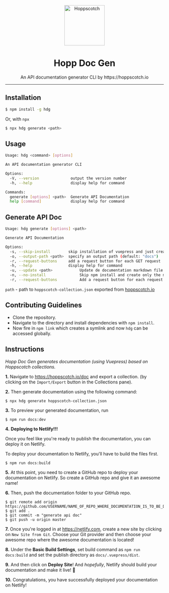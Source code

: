 <div align="center">
  <a href="https://hoppscotch.io"><img src="https://hoppscotch.io/icon.png" alt="Hoppscotch" height="128"></a>
  <br>
  <h1>Hopp Doc Gen</h1>
  <p>
    An API documentation generator CLI by https://hoppscotch.io
  </p>
</div>

---

## Installation

```bash
$ npm install -g hdg
```

Or, with `npx`

```bash
$ npx hdg generate <path>
```

## Usage

```bash
Usage: hdg <command> [options]

An API documentation generator CLI

Options:
  -V, --version              output the version number
  -h, --help                 display help for command

Commands:
  generate [options] <path>  Generate API Documentation
  help [command]             display help for command
```

## Generate API Doc

```bash
Usage: hdg generate [options] <path>

Generate API Documentation

Options:
  -s, --skip-install        skip installation of vuepress and just create the markdown file
  -o, --output-path <path>  specify an output path (default: "docs")
  -r, --request-buttons     add a request button for each GET request
  -h, --help                display help for command
  -u, --update <path>            Update de documentation markdown file
  -n, --no-install               Skip npm install and create only the markdown file
  -r, --request-buttons          Add a request button for each request
```

`path` - path to `hoppscotch-collection.json` exported from [hoppscotch.io](https://hoppscotch.io/)

## Contributing Guidelines

- Clone the repository.
- Navigate to the directory and install dependencies with `npm install`.
- Now fire in `npm link` which creates a symlink and now `hdg` can be accessed globally.

## Instructions

_Hopp Doc Gen generates documentation (using Vuepress) based on Hoppscotch collections._

**1.** Navigate to https://hoppscotch.io/doc and export a collection. (by clicking on the `Import/Export` button in the Collections pane).

**2.** Then generate documentation using the following command:

```
$ npx hdg generate hoppscotch-collection.json
```

**3.** To preview your generated documentation, run

```
$ npm run docs:dev
```

**4.** **Deploying to Netlify!!!**

Once you feel like you're ready to publish the documentation, you can deploy it on Netlify.

To deploy your documentation to Netlify, you'll have to build the files first.

```
$ npm run docs:build
```

**5.** At this point, you need to create a GitHub repo to deploy your documentation on Netlify. So create a GitHub repo and give it an awesome name!

**6.** Then, push the documentation folder to your GitHub repo.

```
$ git remote add origin https://github.com/USERNAME/NAME_OF_REPO_WHERE_DOCUMENTATION_IS_TO_BE_DEPLOYED
$ git add .
$ git commit -m "generate api doc"
$ git push -u origin master
```

**7.** Once you're logged in at https://netlify.com, create a new site by clicking on `New Site from Git`. Choose your Git provider and then choose your awesome repo where the awesome documentation is located!

**8.** Under the **Basic Build Settings**, set build command as `npm run docs:build` and set the publish directory as `docs/.vuepress/dist`.

**9.** And then click on **Deploy Site**! And _hopefully_, Netlify should build your documentation and make it live! :partying_face:

**10.** Congratulations, you have successfully deployed your documentation on Netlify!
